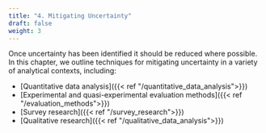 ```yaml
---
title: "4. Mitigating Uncertainty"
draft: false
weight: 3
---
```


Once uncertainty has been identified it should be reduced where possible. In this chapter, we outline techniques for mitigating uncertainty in a variety of analytical contexts, including:
- [Quantitative data analysis]({{< ref "/quantitative_data_analysis">}})
- [Experimental and quasi-experimental evaluation methods]({{< ref "/evaluation_methods">}})
- [Survey research]({{< ref "/survey_research">}})
- [Qualitative research]({{< ref "/qualitative_data_analysis">}})




